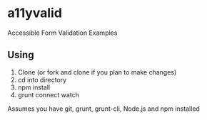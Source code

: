 a11yvalid
=========

Accessible Form Validation Examples

## Using

1. Clone (or fork and clone if you plan to make changes)
2. cd into directory
3. npm install
4. grunt connect watch

Assumes you have git, grunt, grunt-cli, Node.js and npm installed
